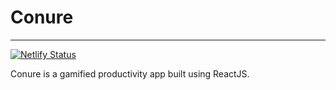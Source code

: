 # Conure
---
[![Netlify Status](https://api.netlify.com/api/v1/badges/e0de2ea7-0016-493c-a009-e92696db9a08/deploy-status)](https://app.netlify.com/sites/eloquent-swartz-12221e/deploys)

Conure is a gamified productivity app built using ReactJS.